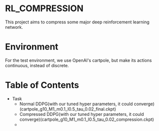 # RL_COMPRESSION
This project aims to compress some major deep reinforcement learning network.
# Environment
For the test environment, we use OpenAI's cartpole, but make its actions continuous, instead of discrete.
# Table of Contents

* Task
  * Normal DDPG(with our tuned hyper parameters, it could converge)(cartpole_g10_M1_m0.1_l0.5_tau_0.02_final.ckpt)
  * Compressed DDPG(with our tuned hyper parameters, it could converge)(cartpole_g10_M1_m0.1_l0.5_tau_0.02_compression.ckpt)
  * 
